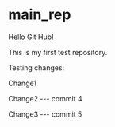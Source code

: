 # main_rep

Hello Git Hub!

This is my first test repository.

Testing changes:

Change1

Change2 --- commit 4

Change3 --- commit 5
